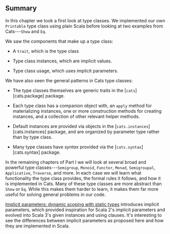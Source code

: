 ## Summary

In this chapter we took a first look at type classes.
We implemented our own `Printable` type class using plain Scala
before looking at two examples from Cats---`Show` and `Eq`.

We saw the components that make up a type class:

- A `trait`, which is the type class

- Type class instances, which are implicit values.

- Type class usage, which uses implicit parameters.


We have also seen the general patterns in Cats type classes:

 - The type classes themselves are generic traits
   in the [`cats`][cats.package] package.

 - Each type class has a companion object with,
   an `apply` method for materializing instances,
   one or more *construction* methods for creating instances,
   and a collection of other relevant helper methods.

 - Default instances are provided via objects
   in the [`cats.instances`][cats.instances] package,
   and are organized by parameter type rather than by type class.

 - Many type classes have *syntax*
   provided via the [`cats.syntax`][cats.syntax] package.

In the remaining chapters of Part I
we will look at several broad and powerful type classes---`Semigroup`,
`Monoid`, `Functor`, `Monad`, `Semigroupal`, `Applicative`, `Traverse`, and more.
In each case we will learn what functionality the type class provides,
the formal rules it follows, and how it is implemented in Cats.
Many of these type classes are more abstract than `Show` or `Eq`.
While this makes them harder to learn,
it makes them far more useful for solving general problems in our code.


[Implicit parameters: dynamic scoping with static types][implicits] introduces implicit parameters, which provided inspiration for Scala 2's implicit parameters and evolved into Scala 3's given instances and using clauses. It's interesting to see the differences between implicit parameters as proposed here and how they are implemented in Scala.

[implicits]: https://dl.acm.org/doi/abs/10.1145/325694.325708
